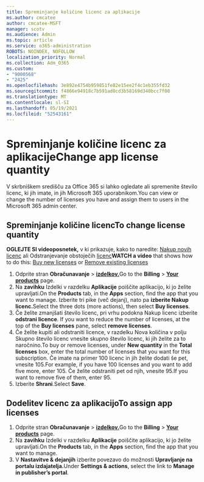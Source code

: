 ```yaml
---
title: Spreminjanje količine licenc za aplikacije
ms.author: cmcatee
author: cmcatee-MSFT
manager: scotv
ms.audience: Admin
ms.topic: article
ms.service: o365-administration
ROBOTS: NOINDEX, NOFOLLOW
localization_priority: Normal
ms.collection: Adm_O365
ms.custom:
- "9000568"
- "2425"
ms.openlocfilehash: 3e892e4754b959851fe82e15ee2f4c1eb355fd32
ms.sourcegitcommit: f4866e94918c7b591ad0cd3b58169d340bcc7f00
ms.translationtype: MT
ms.contentlocale: sl-SI
ms.lasthandoff: 05/19/2021
ms.locfileid: "52543161"
---
```

# <a name="change-app-license-quantity"></a><span data-ttu-id="d750a-102">Spreminjanje količine licenc za aplikacije</span><span class="sxs-lookup"><span data-stu-id="d750a-102">Change app license quantity</span></span>

<span data-ttu-id="d750a-103">V skrbniškem središču za Office 365 si lahko ogledate ali spremenite število licenc, ki jih imate, in jih Microsoft 365 uporabnikom.</span><span class="sxs-lookup"><span data-stu-id="d750a-103">You can view or change the number of licenses you have and assign them to users in the Microsoft 365 admin center.</span></span>

## <a name="to-change-license-quantity"></a><span data-ttu-id="d750a-104">Spreminjanje količine licenc</span><span class="sxs-lookup"><span data-stu-id="d750a-104">To change license quantity</span></span>

<span data-ttu-id="d750a-105">**OGLEJTE SI videoposnetek,** v ki prikazuje, kako to naredite: [Nakup novih licenc](https://go.microsoft.com/fwlink/p/?linkid=2154857) ali Odstranjevanje obstoječih [licenc](https://go.microsoft.com/fwlink/p/?linkid=2154938)</span><span class="sxs-lookup"><span data-stu-id="d750a-105">**WATCH a video** that shows how to do this: [Buy new licenses](https://go.microsoft.com/fwlink/p/?linkid=2154857) or [Remove existing licenses](https://go.microsoft.com/fwlink/p/?linkid=2154938)</span></span>

1. <span data-ttu-id="d750a-106">Odprite stran **Obračunavanje**  >  **[izdelkov.](https://go.microsoft.com/fwlink/p/?linkid=842054)**</span><span class="sxs-lookup"><span data-stu-id="d750a-106">Go to the **Billing** > **[Your products](https://go.microsoft.com/fwlink/p/?linkid=842054)** page.</span></span>
2. <span data-ttu-id="d750a-107">Na **zavihku** Izdelki v razdelku **Aplikacije** poiščite aplikacijo, ki jo želite upravljati.</span><span class="sxs-lookup"><span data-stu-id="d750a-107">On the **Products** tab, in the **Apps** section, find the app that you want to manage.</span></span> <span data-ttu-id="d750a-108">Izberite tri pike (več dejanj), nato pa **izberite Nakup licenc.**</span><span class="sxs-lookup"><span data-stu-id="d750a-108">Select the three dots (more actions), then select **Buy licenses**.</span></span>
3. <span data-ttu-id="d750a-109">Če želite zmanjšati število licenc, pri vrhu podokna Nakup licenc izberite **odstrani licence**. </span><span class="sxs-lookup"><span data-stu-id="d750a-109">If you want to reduce the number of licenses, at the top of the **Buy licenses** pane, select **remove licenses**.</span></span>
4. <span data-ttu-id="d750a-110">Če želite kupiti ali  odstraniti licence,  v razdelku Nova količina v polju Skupno število licenc vnesite skupno število licenc, ki jih želite za to naročnino.</span><span class="sxs-lookup"><span data-stu-id="d750a-110">To buy or remove licenses, under **New quantity** in the **Total licenses** box, enter the total number of licenses that you want for this subscription.</span></span> <span data-ttu-id="d750a-111">Če imate na primer 100 licenc in jih želite dodati še pet, vnesite 105.</span><span class="sxs-lookup"><span data-stu-id="d750a-111">For example, if you have 100 licenses and you want to add five more, enter 105.</span></span> <span data-ttu-id="d750a-112">Če želite odstraniti pet od njih, vnesite 95.</span><span class="sxs-lookup"><span data-stu-id="d750a-112">If you want to remove five of them, enter 95.</span></span>
5. <span data-ttu-id="d750a-113">Izberite **Shrani**.</span><span class="sxs-lookup"><span data-stu-id="d750a-113">Select **Save**.</span></span>

## <a name="to-assign-app-licenses"></a><span data-ttu-id="d750a-114">Dodelitev licenc za aplikacijo</span><span class="sxs-lookup"><span data-stu-id="d750a-114">To assign app licenses</span></span>

1. <span data-ttu-id="d750a-115">Odprite stran **Obračunavanje**  >  **[izdelkov.](https://go.microsoft.com/fwlink/p/?linkid=842054)**</span><span class="sxs-lookup"><span data-stu-id="d750a-115">Go to the **Billing** > **[Your products](https://go.microsoft.com/fwlink/p/?linkid=842054)** page.</span></span>
2. <span data-ttu-id="d750a-116">Na **zavihku** Izdelki v razdelku **Aplikacije** poiščite aplikacijo, ki jo želite upravljati.</span><span class="sxs-lookup"><span data-stu-id="d750a-116">On the **Products** tab, in the **Apps** section, find the app that you want to manage.</span></span>
3. <span data-ttu-id="d750a-117">V **Nastavitve & dejanjih** izberite povezavo do možnosti **Upravljanje na portalu izdajatelja.**</span><span class="sxs-lookup"><span data-stu-id="d750a-117">Under **Settings & actions**, select the link to **Manage in publisher’s portal**.</span></span>